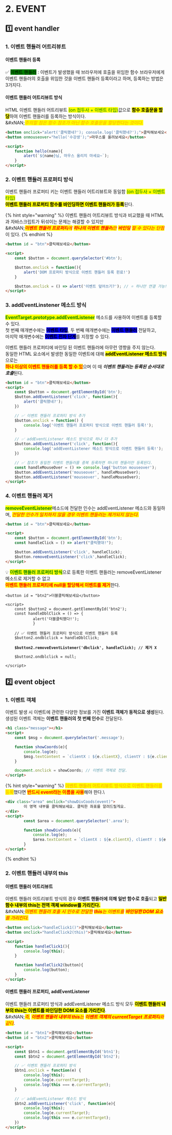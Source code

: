 # 2. EVENT

## 1️⃣ event handler

### 1. 이벤트 핸들러 어트리뷰트

#### 이벤트 핸들러 등록

✅ <mark style="background-color:green;">이벤트 핸들러</mark> : 이벤트가 발생했을 때 브라우저에 호출을 위임한 함수&#x20;브라우저에게 이벤트 핸들러의 호출을 위임한 것을 이벤트 핸들러 등록이라고 하며,&#x20;등록하는 방법은 3가지다.



#### 이벤트 핸들러 어트리뷰트 방식

HTML 이벤트 핸들러 어트리뷰트 <mark style="color:green;">(on 접두사 + 이벤트 타입)</mark>값으로 <mark style="background-color:yellow;">**함수 호출문을 할당**</mark>하여 이벤트 핸들러를 등록하는 방식이다.\
&#xNAN;_<mark style="color:orange;">주의할 점은 함수 참조가 아닌 함수 호출문을 할당한다는 것이다.</mark>_

```html
<button onclick="alert('클릭했네?'); console.log('클릭했네?');">클릭해보세오</button>
<button onmouseover="hello('수강생');">마우스를 올려보세요</button>

<script>
    function hello(name){
        alert(`${name}님, 마우스 올리지 마세요~`);
    }
</script>
```



### 2. 이벤트 핸들러 프로퍼티 방식

이벤트 핸들러 프로퍼티 키는 이벤트 핸들러 어트리뷰트와 동일함 <mark style="color:green;">(on 접두사 + 이벤트 타입)</mark>\
<mark style="background-color:yellow;">**이벤트 핸들러 프로퍼티 함수를 바인딩하면 이벤트 핸들러가 등록**</mark>된다.

{% hint style="warning" %}
이벤트 핸들러 어트리뷰트 방식과 비교했을 때 HTML과 자바스크립트가 뒤섞이는 문제는 해결할 수 있지만\
&#xNAN;_<mark style="color:red;">**이벤트 핸들러 프로퍼티**</mark><mark style="color:red;">에</mark> <mark style="color:red;"></mark><mark style="color:red;">**하나의 이벤트 핸들러**</mark><mark style="color:red;">만</mark> <mark style="color:red;"></mark><mark style="color:red;">**바인딩**</mark> <mark style="color:red;"></mark><mark style="color:red;">할 수 있다는 단점</mark>_&#xC774; 있다.
{% endhint %}

```html
<button id = "btn">클릭해보세요</button>

<script>
    const $button = document.querySelector('#btn');

    $button.onclick = function(){
        alert('DOM 프로퍼티 방식으로 이벤트 핸들러 등록 왼료!')
    }

    $button.onclick = () => alert('이벤트 덮어쓰기?'); // ⭐ 하나만 연결 가능!
</script>
```



### 3. addEventLinstener 메소드 방식

<mark style="color:green;">**EventTarget.prototype.addEventListener**</mark> 메소드를 사용하여 이벤트를 등록할 수 있다.\
첫 번째 매개변수에는 <mark style="background-color:blue;">**이벤트 타입**</mark>, 두 번째 매개변수에는 <mark style="background-color:blue;">**이벤트 핸들러**</mark> 전달하고,\
마지막 매개변수에는 <mark style="background-color:blue;">**이벤트 전파 단계**</mark>를 지정할 수 있다.

이벤트 핸들러 프로퍼티에 바인딩 된 이벤트 핸들러에 아무런 영향을 주지 않는다.\
동일한 HTML 요소에서 발생한 동일한 이벤트에 대해 <mark style="background-color:yellow;">**addEventListener 메소드 방식**</mark>으로는\
<mark style="color:red;background-color:yellow;">**하나 이상의 이벤트 핸들러를 등록 할 수 있**</mark>으며 이 때 _**이벤트 핸들러는 등록된 순서대로 호출**_&#xB41C;다.

```html
<button id = "btn">클릭해보세요</button>
<script>
    const $button = document.getElementById('btn');
    $button.addEventListener('click', function(){
        alert('클릭했네?');
    })

    // ✅ 이벤트 핸들러 프로퍼티 방식 추가
    $button.onclick = function() {
        console.log('이벤트 핸들러 프로퍼티 방식으로 이벤트 핸들러 등록!');
    }

    // ✅ addEventListener 메소드 방식으로 하나 더 추가
    $button.addEventListener('click', function(){
        console.log('addEventListener 메소드 방식으로 이벤트 핸들러 등록!');
    })

    // ✅ 참조가 동일한 이벤트 핸들러를 중복 등록하면 하나의 핸들러만 등록된다.
    const handleMouseOver = () => console.log('button mouseover');
    $button.addEventListener('mouseover', handleMouseOver);
    $button.addEventListener('mouseover', handleMouseOver);
</script>
```

### 4. 이벤트 핸들러 제거

<mark style="color:green;">**removeEventListener**</mark>메소드에 전달한 인수는 addEventListener 메소드와 동일하며,_<mark style="color:red;">전달한 인수가 일치하지 않을 경우 이벤트 핸들러는 제거되지 않는다.</mark>_

```html
<button id = "btn">클릭해보세요</button>

<script>
    const $button = document.getElementById('btn');
    const handleClick = () => alert("클릭했대!");

    $button.addEventListener('click', handleClick);
    $button.removeEventListener('click',handleClick);
</script>
```



💡 <mark style="color:green;">**이벤트 핸들러 프로퍼티 방식**</mark>으로 등록한 이벤트 핸들러는 removeEventListener 메소드로 제거할 수 없고\
<mark style="color:red;background-color:yellow;">**이벤트 핸들러 프로퍼티에 null을 할당해서 이벤트를 제거**</mark>한다.

<pre class="language-html"><code class="lang-html">&#x3C;button id = "btn2">더블클릭해보세요&#x3C;/button>

&#x3C;script>
    const $button2 = document.getElementById('btn2');
    const handleDblClick = () => {
            alert('더블클릭했다!');
            }

    // ✅ 이벤트 핸들러 프로퍼티 방식으로 이벤트 핸들러 등록
    $button2.ondblclick = handleDblClick;

<strong>    $button2.removeEventListener('dbclick', handleClick); // 제거 X
</strong>
    $button2.ondblclick = null;

&#x3C;/script>
</code></pre>

## 2️⃣ event object

### 1. 이벤트 객체

이벤트 발생 시 이벤트에 관련한 다양한 정보를 가진 **이벤트 객체가 동적으로 생성**된다.\
생성된 이벤트 객체는 **이벤트 핸들러의 첫 번째 인수**로 전달된다.

```html
<h1 class="message"></h1>
<script>
    const $msg = document.querySelector('.message');

    function showCoords(e){
        console.log(e);
        $msg.textContent = `clientX : ${e.clientX}, clientY : ${e.clientY}`;
    }

    document.onclick = showCoords; // 이벤트 객체로 전달.
</script>
```

{% hint style="warning" %}
<mark style="color:orange;">이벤트 핸들러 어트리뷰트 방식으로 이벤트 핸들러를 등록</mark>했다면 <mark style="color:red;background-color:yellow;">**반드시 event라는 이름을 사용**</mark>해야 한다.\


```html
<div class="area" onclick="showDivCoods(event)">
        이 영역 내부를 클릭해보세요. 클릭한 좌표를 알려드릴게요.
</div>
<script>
        const $area = document.querySelector('.area');

        function showDivCoods(e){
            console.log(e);
            $area.textContent = `clientX : ${e.clientX}, clientY : ${e.clientY}`;
        }
</script>
```
{% endhint %}

### 2. 이벤트 핸들러 내부의 this

#### 이벤트 핸들러 어트리뷰트

이벤트 핸들러 어트리뷰트 방식의 경우 **이벤트 핸들러에 의해 일반 함수로 호출**되고&#x20;<mark style="background-color:yellow;">**일반 함수 내부의 this는 전역 객체 window를 가리킨다.**</mark>\
&#xNAN;_<mark style="color:red;">이벤트 핸들러 호출 시 인수로 전달한</mark> <mark style="color:red;"></mark><mark style="color:red;">**this**</mark><mark style="color:red;">는 이벤트를</mark> <mark style="color:red;"></mark><mark style="color:red;">**바인딩한 DOM 요소**</mark><mark style="color:red;">를 가리킨다.</mark>_

```html
<button onclick="handleClick1()">클릭해보세요</button>
<button onclick="handleClick2(this)">클릭해보세요</button>

<script>
    function handleClick1(){
        console.log(this);
    }

    function handleClick2(button){
        console.log(button);
    }
</script>
```



#### 이벤트 핸들러 프로퍼티, addEventListener

이벤트 핸들러 프로퍼티 방식과 addEventListener 메소드 방식 모두 <mark style="background-color:yellow;">**이벤트 핸들러 내부의 this는&#x20;이벤트를 바인딩한 DOM 요소를 가리킨다**</mark>.\
&#xNAN;_<mark style="color:red;">즉,</mark> <mark style="color:red;"></mark><mark style="color:red;">**이벤트 핸들러 내부의 this**</mark><mark style="color:red;">는</mark> <mark style="color:red;"></mark><mark style="color:red;">**이벤트 객체의 currentTarget 프로퍼티**</mark><mark style="color:red;">와 같다</mark>_.

```html
<button id = "btn1">클릭해보세요</button>
<button id = "btn2">클릭해보세요</button>

<script>
    const $btn1 = document.getElementById('btn1');
    const $btn2 = document.getElementById('btn2');

    // ✅ 이벤트 핸들러 프로퍼티 방식
    $btn1.onclick = function(e) {
        console.log(this);
        console.log(e.currentTarget);
        console.log(this === e.currentTarget);
    }

    // ✅ addEventListener 메소드 방식
    $btn2.addEventListener('click', function(e){
        console.log(this);
        console.log(e.currentTarget);
        console.log(this === e.currentTarget);
    })
</script>
```
